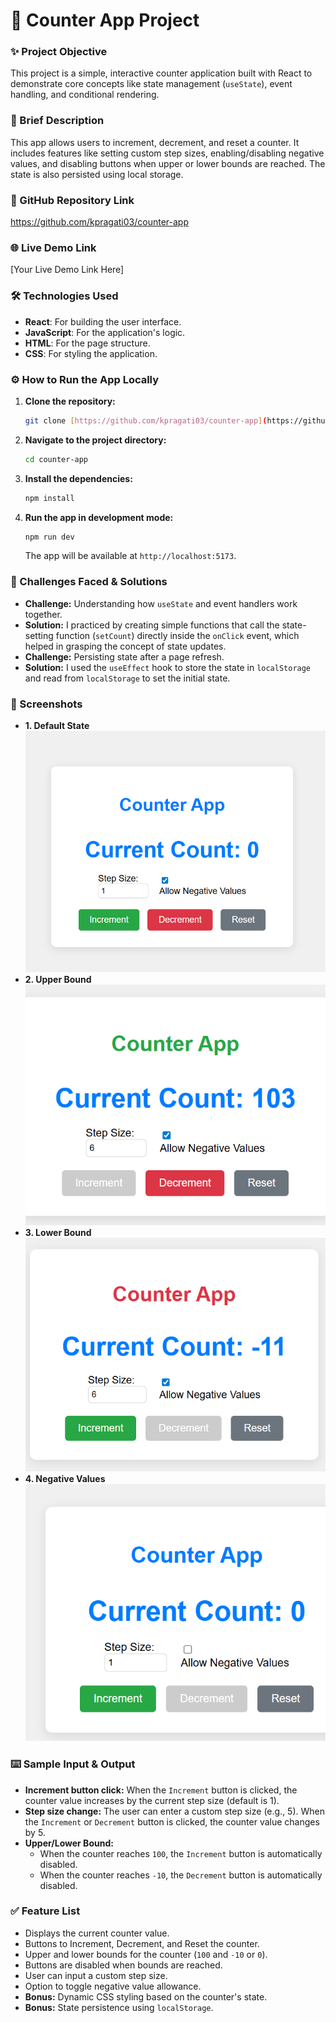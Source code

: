 # 🚀 Counter App Project

### ✨ Project Objective
This project is a simple, interactive counter application built with React to demonstrate core concepts like state management (`useState`), event handling, and conditional rendering.

### 📝 Brief Description
This app allows users to increment, decrement, and reset a counter. It includes features like setting custom step sizes, enabling/disabling negative values, and disabling buttons when upper or lower bounds are reached. The state is also persisted using local storage.

### 🔗 GitHub Repository Link
https://github.com/kpragati03/counter-app

### 🌐 Live Demo Link
[Your Live Demo Link Here]

### 🛠️ Technologies Used
- **React**: For building the user interface.
- **JavaScript**: For the application's logic.
- **HTML**: For the page structure.
- **CSS**: For styling the application.

### ⚙️ How to Run the App Locally
1.  **Clone the repository:**
    ```bash
    git clone [https://github.com/kpragati03/counter-app](https://github.com/kpragati03/counter-app)
    ```
2.  **Navigate to the project directory:**
    ```bash
    cd counter-app
    ```
3.  **Install the dependencies:**
    ```bash
    npm install
    ```
4.  **Run the app in development mode:**
    ```bash
    npm run dev
    ```
    The app will be available at `http://localhost:5173`.

### 🚨 Challenges Faced & Solutions
- **Challenge:** Understanding how `useState` and event handlers work together.
- **Solution:** I practiced by creating simple functions that call the state-setting function (`setCount`) directly inside the `onClick` event, which helped in grasping the concept of state updates.
- **Challenge:** Persisting state after a page refresh.
- **Solution:** I used the `useEffect` hook to store the state in `localStorage` and read from `localStorage` to set the initial state.

### 📸 Screenshots
- **1. Default State**
  ![Default State](default%20page.png)
- **2. Upper Bound**
  ![Upper Bound](upper%20bound.png)
- **3. Lower Bound**
  ![Lower Bound](lower%20bound.png)
- **4. Negative Values**
  ![Negative Values](allow%20negative%20values.png)

### ⌨️ Sample Input & Output
- **Increment button click:** When the `Increment` button is clicked, the counter value increases by the current step size (default is 1).
- **Step size change:** The user can enter a custom step size (e.g., 5). When the `Increment` or `Decrement` button is clicked, the counter value changes by 5.
- **Upper/Lower Bound:**
  - When the counter reaches `100`, the `Increment` button is automatically disabled.
  - When the counter reaches `-10`, the `Decrement` button is automatically disabled.

### ✅ Feature List
- Displays the current counter value.
- Buttons to Increment, Decrement, and Reset the counter.
- Upper and lower bounds for the counter (`100` and `-10` or `0`).
- Buttons are disabled when bounds are reached.
- User can input a custom step size.
- Option to toggle negative value allowance.
- **Bonus:** Dynamic CSS styling based on the counter's state.
- **Bonus:** State persistence using `localStorage`.
